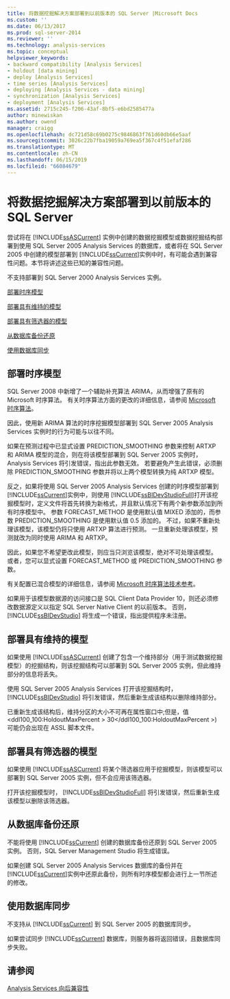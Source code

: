 ```yaml
---
title: 将数据挖掘解决方案部署到以前版本的 SQL Server |Microsoft Docs
ms.custom: ''
ms.date: 06/13/2017
ms.prod: sql-server-2014
ms.reviewer: ''
ms.technology: analysis-services
ms.topic: conceptual
helpviewer_keywords:
- backward compatibility [Analysis Services]
- holdout [data mining]
- deploy [Analysis Services]
- time series [Analysis Services]
- deploying [Analysis Services - data mining]
- synchronization [Analysis Services]
- deployment [Analysis Services]
ms.assetid: 2715c245-f206-43af-8bf5-e6bd2585477a
author: minewiskan
ms.author: owend
manager: craigg
ms.openlocfilehash: dc721d58c69b0275c9846863f761d60db66e5aaf
ms.sourcegitcommit: 3026c22b7fba19059a769ea5f367c4f51efaf286
ms.translationtype: MT
ms.contentlocale: zh-CN
ms.lasthandoff: 06/15/2019
ms.locfileid: "66084679"
---
```

# <a name="deploy-a-data-mining-solution-to-previous-versions-of-sql-server"></a>将数据挖掘解决方案部署到以前版本的 SQL Server
  尝试将在 [!INCLUDE[ssASCurrent](../../includes/ssascurrent-md.md)] 实例中创建的数据挖掘模型或数据挖掘结构部署到使用 SQL Server 2005 Analysis Services 的数据库，或者将在 SQL Server 2005 中创建的模型部署到 [!INCLUDE[ssCurrent](../../includes/sscurrent-md.md)]实例中时，有可能会遇到兼容性问题。本节将讲述这些已知的兼容性问题。  
  
 不支持部署到 SQL Server 2000 Analysis Services 实例。  
  
 [部署时序模型](#bkmk_TimeSeries)  
  
 [部署具有维持的模型](#bkmk_Holdout)  
  
 [部署具有筛选器的模型](#bkmk_Filter)  
  
 [从数据库备份还原](#bkmk_Backup)  
  
 [使用数据库同步](#bkmk_Synch)  
  
##  <a name="bkmk_TimeSeries"></a> 部署时序模型  
 SQL Server 2008 中新增了一个辅助补充算法 ARIMA，从而增强了原有的 Microsoft 时序算法。 有关时序算法方面的更改的详细信息，请参阅 [Microsoft 时序算法](microsoft-time-series-algorithm.md)。  
  
 因此，使用新 ARIMA 算法的时序挖掘模型部署到 SQL Server 2005 Analysis Services 实例时的行为可能与以往不同。  
  
 如果在预测过程中已显式设置 PREDICTION_SMOOTHING 参数来控制 ARTXP 和 ARIMA 模型的混合，则在将该模型部署到 SQL Server 2005 实例时，Analysis Services 将引发错误，指出此参数无效。 若要避免产生此错误，必须删除 PREDICTION_SMOOTHING 参数并将以上两个模型转换为纯 ARTXP 模型。  
  
 反之，如果将使用 SQL Server 2005 Analysis Services 创建的时序模型部署到 [!INCLUDE[ssCurrent](../../includes/sscurrent-md.md)]实例中，则使用 [!INCLUDE[ssBIDevStudioFull](../../includes/ssbidevstudiofull-md.md)]打开该挖掘模型时，定义文件将首先转换为新格式，并且默认情况下有两个新参数添加到所有时序模型中。 参数 FORECAST_METHOD 是使用默认值 MIXED 添加的，而参数 PREDICTION_SMOOTHING 是使用默认值 0.5 添加的。 不过，如果不重新处理该模型，该模型仍将只使用 ARTXP 算法进行预测。 一旦重新处理该模型，预测就改为同时使用 ARIMA 和 ARTXP。  
  
 因此，如果您不希望更改此模型，则应当只浏览该模型，绝对不可处理该模型。 或者，您可以显式设置 FORECAST_METHOD 或 PREDICTION_SMOOTHING 参数。  
  
 有关配置已混合模型的详细信息，请参阅 [Microsoft 时序算法技术参考](microsoft-time-series-algorithm-technical-reference.md)。  
  
 如果用于该模型数据源的访问接口是 SQL Client Data Provider 10，则还必须修改数据源定义以指定 SQL Server Native Client 的以前版本。 否则， [!INCLUDE[ssBIDevStudio](../../includes/ssbidevstudio-md.md)] 将生成一个错误，指出提供程序未注册。  
  
##  <a name="bkmk_Holdout"></a> 部署具有维持的模型  
 如果使用 [!INCLUDE[ssASCurrent](../../includes/ssascurrent-md.md)] 创建了包含一个维持部分（用于测试数据挖掘模型）的挖掘结构，则该挖掘结构可以部署到 SQL Server 2005 实例，但此维持部分的信息将丢失。  
  
 使用 SQL Server 2005 Analysis Services 打开该挖掘结构时， [!INCLUDE[ssBIDevStudio](../../includes/ssbidevstudio-md.md)] 将引发错误，然后重新生成该结构以删除维持部分。  
  
 已重新生成该结构后，维持分区的大小不可再在属性窗口中;但是，值\<ddl100_100:HoldoutMaxPercent > 30\</ddl100_100:HoldoutMaxPercent >) 可能仍会出现在 ASSL 脚本文件。  
  
##  <a name="bkmk_Filter"></a> 部署具有筛选器的模型  
 如果使用 [!INCLUDE[ssASCurrent](../../includes/ssascurrent-md.md)] 将某个筛选器应用于挖掘模型，则该模型可以部署到 SQL Server 2005 实例，但不会应用该筛选器。  
  
 打开该挖掘模型时， [!INCLUDE[ssBIDevStudioFull](../../includes/ssbidevstudiofull-md.md)] 将引发错误，然后重新生成该模型以删除该筛选器。  
  
##  <a name="bkmk_Backup"></a> 从数据库备份还原  
 不能将使用 [!INCLUDE[ssCurrent](../../includes/sscurrent-md.md)] 创建的数据库备份还原到 SQL Server 2005 实例。 否则，SQL Server Management Studio 将生成错误。  
  
 如果创建 SQL Server 2005 Analysis Services 数据库的备份并在 [!INCLUDE[ssCurrent](../../includes/sscurrent-md.md)]实例中还原此备份，则所有时序模型都会进行上一节所述的修改。  
  
##  <a name="bkmk_Synch"></a> 使用数据库同步  
 不支持从 [!INCLUDE[ssCurrent](../../includes/sscurrent-md.md)] 到 SQL Server 2005 的数据库同步。  
  
 如果尝试同步 [!INCLUDE[ssCurrent](../../includes/sscurrent-md.md)] 数据库，则服务器将返回错误，且数据库同步失败。  
  
## <a name="see-also"></a>请参阅  
 [Analysis Services 向后兼容性](../analysis-services-backward-compatibility.md)  
  
  
